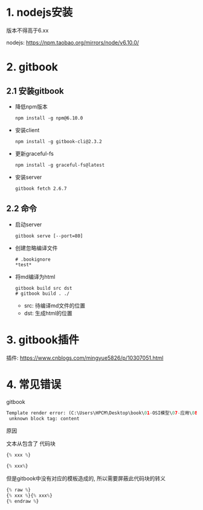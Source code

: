 # 1. nodejs安装

版本不得高于6.xx

nodejs: https://npm.taobao.org/mirrors/node/v6.10.0/ 

# 2. gitbook

## 2.1 安装gitbook

* 降低npm版本

  ```shell
  npm install -g npm@6.10.0
  ```

* 安装client

  ```shell
  npm install -g gitbook-cli@2.3.2
  ```

* 更新graceful-fs

  ```shell
  npm install -g graceful-fs@latest
  ```
  
* 安装server

  ```shell
  gitbook fetch 2.6.7
  ```

## 2.2 命令

* 启动server

  ```shell
  gitbook serve [--port=80]
  ```

* 创建忽略编译文件

  ```shell
  # .bookignore
  *test*
  ```

* 将md编译为html

  ```shell
  gitbook build src dst
  # gitbook build . ./
  ```

  * src: 待编译md文件的位置
  * dst: 生成html的位置

# 3. gitbook插件

插件:  https://www.cnblogs.com/mingyue5826/p/10307051.html

# 4. 常见错误

gitbook 

```python
Template render error: (C:\Users\HPCM\Desktop\book\01-OSI模型\07-应用\08-WSGI协议.md) [Line 333, Column 29]
 unknown block tag: content
```

原因

文本从包含了 代码块

```python
{% xxx %}

{% xxx%}
```

但是gitbook中没有对应的模板造成的, 所以需要屏蔽此代码块的转义

```python
{% raw %}
{% xxx %}{% xxx%}
{% endraw %}
```

